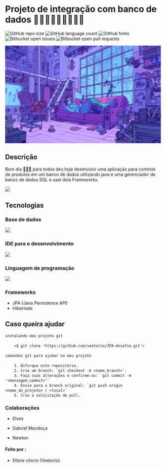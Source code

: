 # Projeto de integração com banco de dados  👨🏽‍💻👨🏽‍💻👨🏽‍💻

![GitHub repo size](https://img.shields.io/github/repo-size/veetorio/JPA-desafio?style=for-the-badge)
![GitHub language count](https://img.shields.io/github/languages/count/veetorio/JPA-desafio?style=for-the-badge)
![GitHub forks](https://img.shields.io/github/forks/veetorio/JPA-desafio?style=for-the-badge)
![Bitbucket open issues](https://img.shields.io/bitbucket/issues/veetorio/JPA-desafio?style=for-the-badge)
![Bitbucket open pull requests](https://img.shields.io/bitbucket/pr-raw/veetorio/JPA-desafio?style=for-the-badge)

<img src="6bcc7050-db57-11eb-a4db-4272ac1f1fcf.jfif">


## Descrição
Bom dia 🙋🏽‍♂️ para todos dev,hoje desenvolvi uma aplicação para controle de produtos em um banco de dados utilizando java e uma gerenciador de banco de dados SQL e usei dois Frameworks.

<!-- colocar imagem do projeto -->
<img src="https://static.vecteezy.com/ti/vetor-gratis/p1/2756161-uma-mulher-com-um-ponto-de-interrogacao-flutuando-acima-de-sua-cabeca-esta-fazendo-um-gesto-de-levantar-os-ombros-estilo-desenho-ilustracoes-vetor.jpg">
<!--      -->

## Tecnologias

### Base de dados
<img src="	https://img.shields.io/badge/MySQL-005C84?style=for-the-badge&logo=mysql&logoColor=white">

### IDE para o desenvolvimento

<img src="https://img.shields.io/badge/IntelliJIDEA-000000.svg?style=for-the-badge&logo=intellij-idea&logoColor=white">

### Linguagem de programação

<img src="https://img.shields.io/badge/java-%23ED8B00.svg?style=for-the-badge&logo=openjdk&logoColor=white">

### Frameworks

* JPA (Java Persistence API) 
* Hibernate 

## Caso queira ajudar

```
instalando meu projeto git

    <$ git clone 'https://github.com/veetorio/JPA-desafio.git'>

comandos git para ajudar no meu projeto   

    1. Bifurque este repositório.
    2. Crie um branch: `git checkout -b <nome_branch>`.
    3. Faça suas alterações e confirme-as: `git commit -m '<mensagem_commit>'`
    4. Envie para o branch original: `git push origin <nome_do_projeto> / <local>`
    5. Crie a solicitação de pull.

```

### Colaborações

* Elves

* Gabriel Mendoça

* Newton



 #### Feito por : 
 * Ettore vitorio (Veetorio)
 




